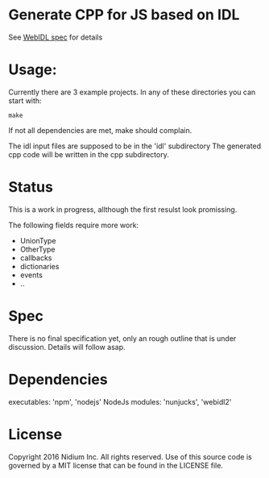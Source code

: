 # Generate CPP for JS based on IDL

See [WebIDL spec](http://heycam.github.io/webidl/) for details

# Usage:

Currently there are 3 example projects.
In any of these directories you can start with:

```
make
```
If not all dependencies are met, make should complain.

The idl input files are supposed to be in the 'idl' subdirectory
The generated cpp code will be written in the cpp subdirectory.

# Status

This is a work in progress, allthough the first resulst look promissing.

The following fields require more work:

* UnionType
* OtherType
* callbacks
* dictionaries
* events
* ..

# Spec

There is no final specification yet, only an rough outline that is under discussion.
Details will follow asap.

# Dependencies

executables: 'npm', 'nodejs'
NodeJs modules: 'nunjucks', 'webidl2'

# License

Copyright 2016 Nidium Inc. All rights reserved. Use of this source code is governed by a MIT license that can be found in the LICENSE file.

